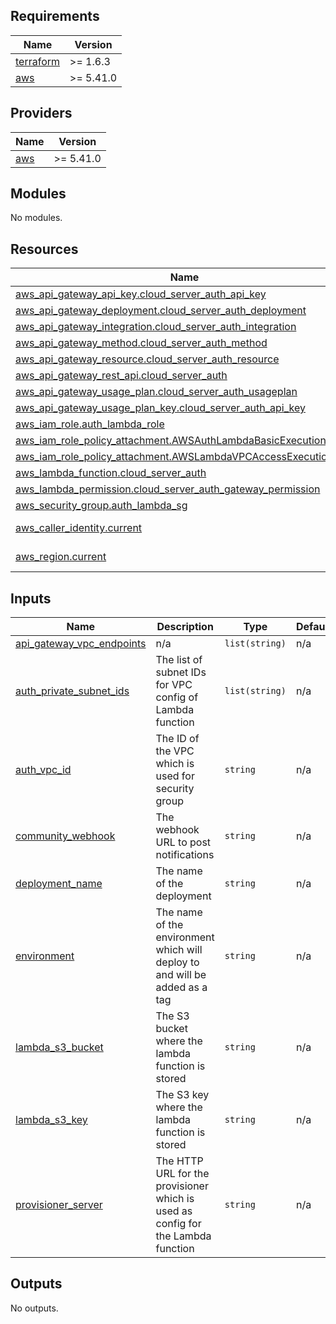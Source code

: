 ## Requirements

| Name | Version |
|------|---------|
| <a name="requirement_terraform"></a> [terraform](#requirement\_terraform) | >= 1.6.3 |
| <a name="requirement_aws"></a> [aws](#requirement\_aws) | >= 5.41.0 |

## Providers

| Name | Version |
|------|---------|
| <a name="provider_aws"></a> [aws](#provider\_aws) | >= 5.41.0 |

## Modules

No modules.

## Resources

| Name | Type |
|------|------|
| [aws_api_gateway_api_key.cloud_server_auth_api_key](https://registry.terraform.io/providers/hashicorp/aws/latest/docs/resources/api_gateway_api_key) | resource |
| [aws_api_gateway_deployment.cloud_server_auth_deployment](https://registry.terraform.io/providers/hashicorp/aws/latest/docs/resources/api_gateway_deployment) | resource |
| [aws_api_gateway_integration.cloud_server_auth_integration](https://registry.terraform.io/providers/hashicorp/aws/latest/docs/resources/api_gateway_integration) | resource |
| [aws_api_gateway_method.cloud_server_auth_method](https://registry.terraform.io/providers/hashicorp/aws/latest/docs/resources/api_gateway_method) | resource |
| [aws_api_gateway_resource.cloud_server_auth_resource](https://registry.terraform.io/providers/hashicorp/aws/latest/docs/resources/api_gateway_resource) | resource |
| [aws_api_gateway_rest_api.cloud_server_auth](https://registry.terraform.io/providers/hashicorp/aws/latest/docs/resources/api_gateway_rest_api) | resource |
| [aws_api_gateway_usage_plan.cloud_server_auth_usageplan](https://registry.terraform.io/providers/hashicorp/aws/latest/docs/resources/api_gateway_usage_plan) | resource |
| [aws_api_gateway_usage_plan_key.cloud_server_auth_api_key](https://registry.terraform.io/providers/hashicorp/aws/latest/docs/resources/api_gateway_usage_plan_key) | resource |
| [aws_iam_role.auth_lambda_role](https://registry.terraform.io/providers/hashicorp/aws/latest/docs/resources/iam_role) | resource |
| [aws_iam_role_policy_attachment.AWSAuthLambdaBasicExecutionRole](https://registry.terraform.io/providers/hashicorp/aws/latest/docs/resources/iam_role_policy_attachment) | resource |
| [aws_iam_role_policy_attachment.AWSLambdaVPCAccessExecutionRole](https://registry.terraform.io/providers/hashicorp/aws/latest/docs/resources/iam_role_policy_attachment) | resource |
| [aws_lambda_function.cloud_server_auth](https://registry.terraform.io/providers/hashicorp/aws/latest/docs/resources/lambda_function) | resource |
| [aws_lambda_permission.cloud_server_auth_gateway_permission](https://registry.terraform.io/providers/hashicorp/aws/latest/docs/resources/lambda_permission) | resource |
| [aws_security_group.auth_lambda_sg](https://registry.terraform.io/providers/hashicorp/aws/latest/docs/resources/security_group) | resource |
| [aws_caller_identity.current](https://registry.terraform.io/providers/hashicorp/aws/latest/docs/data-sources/caller_identity) | data source |
| [aws_region.current](https://registry.terraform.io/providers/hashicorp/aws/latest/docs/data-sources/region) | data source |

## Inputs

| Name | Description | Type | Default | Required |
|------|-------------|------|---------|:--------:|
| <a name="input_api_gateway_vpc_endpoints"></a> [api\_gateway\_vpc\_endpoints](#input\_api\_gateway\_vpc\_endpoints) | n/a | `list(string)` | n/a | yes |
| <a name="input_auth_private_subnet_ids"></a> [auth\_private\_subnet\_ids](#input\_auth\_private\_subnet\_ids) | The list of subnet IDs for VPC config of Lambda function | `list(string)` | n/a | yes |
| <a name="input_auth_vpc_id"></a> [auth\_vpc\_id](#input\_auth\_vpc\_id) | The ID of the VPC which is used for security group | `string` | n/a | yes |
| <a name="input_community_webhook"></a> [community\_webhook](#input\_community\_webhook) | The webhook URL to post notifications | `string` | n/a | yes |
| <a name="input_deployment_name"></a> [deployment\_name](#input\_deployment\_name) | The name of the deployment | `string` | n/a | yes |
| <a name="input_environment"></a> [environment](#input\_environment) | The name of the environment which will deploy to and will be added as a tag | `string` | n/a | yes |
| <a name="input_lambda_s3_bucket"></a> [lambda\_s3\_bucket](#input\_lambda\_s3\_bucket) | The S3 bucket where the lambda function is stored | `string` | n/a | yes |
| <a name="input_lambda_s3_key"></a> [lambda\_s3\_key](#input\_lambda\_s3\_key) | The S3 key where the lambda function is stored | `string` | n/a | yes |
| <a name="input_provisioner_server"></a> [provisioner\_server](#input\_provisioner\_server) | The HTTP URL for the provisioner which is used as config for the Lambda function | `string` | n/a | yes |

## Outputs

No outputs.

